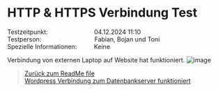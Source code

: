 # HTTP & HTTPS Verbindung Test  
Testzeitpunkt:&nbsp;&nbsp;&nbsp;&nbsp;&nbsp;&nbsp;&nbsp;&nbsp;&nbsp;&nbsp;&nbsp;&nbsp;&nbsp;&nbsp;&nbsp;&nbsp;&nbsp;&nbsp;&nbsp;&nbsp;&nbsp;&nbsp;&nbsp;&nbsp;&nbsp;&nbsp;&nbsp;04.12.2024 11:10  
Testperson:&nbsp;&nbsp;&nbsp;&nbsp;&nbsp;&nbsp;&nbsp;&nbsp;&nbsp;&nbsp;&nbsp;&nbsp;&nbsp;&nbsp;&nbsp;&nbsp;&nbsp;&nbsp;&nbsp;&nbsp;&nbsp;&nbsp;&nbsp;&nbsp;&nbsp;&nbsp;&nbsp;&nbsp;&nbsp;&nbsp; Fabian, Bojan und Toni  
Spezielle Informationen:&nbsp;&nbsp;&nbsp;&nbsp;&nbsp;&nbsp;&nbsp;&nbsp;&nbsp;&nbsp;Keine  


Verbindung von externen Laptop auf Website hat funktioniert.
![image](https://github.com/user-attachments/assets/9860b031-f38a-4caf-8e18-3c0c6e50ee7d)







> [Zurück zum ReadMe file](README.md)  
> [Wordpress Verbindung zum Datenbankserver funktioniert](Testfall2.md)
